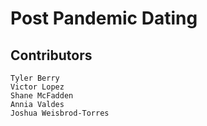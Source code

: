 # Post Pandemic Dating

## Contributors 
    Tyler Berry
    Victor Lopez
    Shane McFadden
    Annia Valdes
    Joshua Weisbrod-Torres

